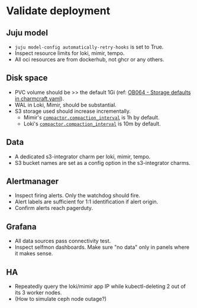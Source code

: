 # Validate deployment

## Juju model
- `juju model-config automatically-retry-hooks` is set to True.
- Inspect resource limits for loki, mimir, tempo.
- All oci resources are from dockerhub, not ghcr or any others.

## Disk space
- PVC volume should be >> the default 1Gi (ref: [OB064 - Storage defaults in charmcraft.yaml](https://docs.google.com/document/d/1svdvHOc-w2GW0X1YN329hHv9mBPQJCeplGLrT7mOt7I/edit?tab=t.0#heading=h.gpxo73gc28w1)).
- WAL in Loki, Mimir, should be substantial.
- S3 storage used should increase incrementally.
    - Mimir's [`compactor.compaction_interval`](https://grafana.com/docs/mimir/latest/configure/configuration-parameters/#compactor) is 1h by default.
    - Loki's [`compactor.compaction_interval`](https://grafana.com/docs/loki/latest/operations/storage/retention/#retention-configuration) is 10m by default.

## Data
- A dedicated s3-integrator charm per loki, mimir, tempo.
- S3 bucket names are set as a config option in the s3-integrator charms.

## Alertmanager
- Inspect firing alerts. Only the watchdog should fire.
- Alert labels are sufficient for 1:1 identification if alert origin.
- Confirm alerts reach pagerduty.

## Grafana
- All data sources pass connectivity test.
- Inspect selfmon dashboards. Make sure "no data" only in panels where it makes sense.

## HA
- Repeatedly query the loki/mimir app IP while kubectl-deleting 2 out of its 3 worker nodes.
- (How to simulate ceph node outage?)
